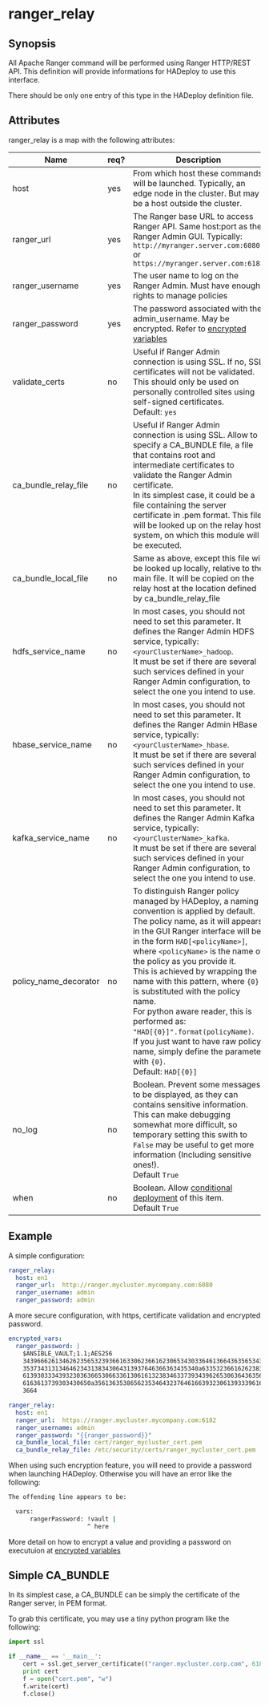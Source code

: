 # ranger_relay

## Synopsis
All Apache Ranger command will be performed using Ranger HTTP/REST API. This definition will provide informations for HADeploy to use this interface.

There should be only one entry of this type in the HADeploy definition file.

## Attributes

ranger_relay is a map with the following attributes:

Name | req? |	Description
--- | ---  | ---
host|yes|From which host these commands will be launched. Typically, an edge node in the cluster. But may be a host outside the cluster.
ranger_url|yes|The Ranger base URL to access Ranger API. Same host:port as the Ranger Admin GUI. Typically: <br>`http://myranger.server.com:6080`<br>or<br>`https://myranger.server.com:6182`
ranger_username|yes|The user name to log on the Ranger Admin. Must have enough rights to manage policies
ranger_password|yes|The password associated with the admin_username. May be encrypted. Refer to [encrypted variables](../core/encrypted_vars)
validate_certs|no|Useful if Ranger Admin connection is using SSL. If no, SSL certificates will not be validated. This should only be used on personally controlled sites using self-signed certificates.<br>Default: `yes`
ca_bundle_relay_file|no|Useful if Ranger Admin connection is using SSL. Allow to specify a CA_BUNDLE file, a file that contains root and intermediate certificates to validate the Ranger Admin certificate.<br>In its simplest case, it could be a file containing the server certificate in .pem format. This file will be looked up on the relay host system, on which this module will be executed.
ca_bundle_local_file|no|Same as above, except this file will be looked up locally, relative to the main file. It will be copied on the relay host at the location defined by ca_bundle_relay_file
hdfs_service_name|no|In most cases, you should not need to set this parameter. It defines the Ranger Admin HDFS service, typically: `<yourClusterName>_hadoop`.<br>It must be set if there are several such services defined in your Ranger Admin configuration, to select the one you intend to use.
hbase_service_name|no|In most cases, you should not need to set this parameter. It defines the Ranger Admin HBase service, typically: `<yourClusterName>_hbase`.<br>It must be set if there are several such services defined in your Ranger Admin configuration, to select the one you intend to use.
kafka_service_name|no|In most cases, you should not need to set this parameter. It defines the Ranger Admin Kafka service, typically: `<yourClusterName>_kafka`.<br>It must be set if there are several such services defined in your Ranger Admin configuration, to select the one you intend to use.
policy_name_decorator|no|To distinguish Ranger policy managed by HADeploy, a naming convention is applied by default. The policy name, as it will appears in the GUI Ranger interface will be in the form `HAD[<policyName>]`, where `<policyName>` is the name of the policy as you provide it.<br>This is achieved by wrapping the name with this pattern, where `{0}` is substituted with the policy name. <br>For python aware reader, this is performed as:<br>`"HAD[{0}]".format(policyName)`.<br>If you just want to have raw policy name, simply define the parameter with `{0}`.<br>Default: `HAD[{0}]`
no_log|no|Boolean. Prevent some messages to be displayed, as they can contains sensitive information. This can make debugging somewhat more difficult, so temporary setting this swith to `False` may be useful to get more information (Including sensitive ones!).<br>Default `True` 
when|no|Boolean. Allow [conditional deployment](../../more/conditional_deployment) of this item.<br>Default `True` 

## Example

A simple configuration:
```yaml
ranger_relay:
  host: en1
  ranger_url:  http://ranger.mycluster.mycompany.com:6080
  ranger_username: admin
  ranger_password: admin
```
A more secure configuration, with https, certificate validation and encrypted password.
```yaml
encrypted_vars:
  ranger_password: |
    $ANSIBLE_VAULT;1.1;AES256
    34396662613462623565323936616330623661623065343033646136643635653430636238613962
    3537343131346462343138343064313937646366363435340a633532366162623838376436366362
    61393033343932303636653066336130616132383463373934396265306364363562613565613165
    6163613739303430650a356136353865623534643237646166393230613933396166663963633538
    3664

ranger_relay:
  host: en1
  ranger_url:  https://ranger.mycluster.mycompany.com:6182
  ranger_username: admin
  ranger_password: "{{ranger_password}}"  
  ca_bundle_local_file: cert/ranger_mycluster_cert.pem
  ca_bundle_relay_file: /etc/security/certs/ranger_mycluster_cert.pem
```

When using such encryption feature, you will need to provide a password when launching HADeploy. Otherwise you will have an error like the following: 

```bash
The offending line appears to be:

  vars:
      rangerPassword: !vault |
                      ^ here
```


More detail on how to encrypt a value and providing a password on executuion at [encrypted variables](../core/encrypted_vars)

## Simple CA_BUNDLE
 
In its simplest case, a CA_BUNDLE can be simply the certificate of the Ranger server, in PEM format.

To grab this certificate, you may use a tiny python program like the following:
```python
import ssl

if __name__ == '__main__':
    cert = ssl.get_server_certificate(("ranger.mycluster.corp.com", 6182), ssl_version=ssl.PROTOCOL_SSLv23)
    print cert
    f = open("cert.pem", "w")
    f.write(cert)
    f.close()
```    


